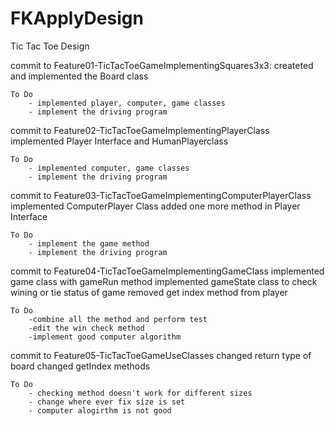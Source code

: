 # FKApplyDesign
Tic Tac Toe Design 


commit to Feature01-TicTacToeGameImplementingSquares3x3:
	createted and implemented the Board class

	To Do
		- implemented player, computer, game classes
		- implement the driving program

commit to Feature02-TicTacToeGameImplementingPlayerClass
	implemented Player Interface and HumanPlayerclass

	To Do
		- implemented computer, game classes
		- implement the driving program

commit to Feature03-TicTacToeGameImplementingComputerPlayerClass
	implemented ComputerPlayer Class
	added one more method in Player Interface

	To Do
		- implement the game method
		- implement the driving program

commit to Feature04-TicTacToeGameImplementingGameClass
	implemented game class with gameRun method
	implemented gameState class to check wining or tie status of game
	removed get index method from player  

	To Do 
		-combine all the method and perform test
		-edit the win check method
		-implement good computer algorithm

commit to Feature05-TicTacToeGameUseClasses
	changed return type of board
	changed getIndex methods

	To Do
		- checking method doesn't work for different sizes
		- change where ever fix size is set
		- computer alogirthm is not good
		


